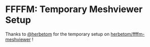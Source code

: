 # FFFFM: Temporary Meshviewer Setup

Thanks to [@herbetom](https://github.com/herbetom) for the temporary setup on [herbetom/ffffm-meshviewer](https://github.com/herbetom/ffffm-meshviewer) !
